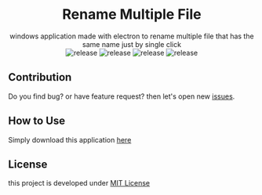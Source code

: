 <div align="center">

# Rename Multiple File
windows application made with electron to rename multiple file that has the same name just by single click  
![release](https://img.shields.io/badge/npm-5.6.0-blue.svg) 
![release](https://img.shields.io/badge/build-passing-green.svg) 
![release](https://img.shields.io/badge/coverage-90%25-green.svg) 
![release](https://img.shields.io/badge/version-0.2.0-orange.svg) 
</div>

## Contribution
Do you find bug? or have feature request? then let's open new [issues](https://github.com/dhanyn10/rename-multiple-file).

## How to Use
Simply download this application <a href="https://drive.google.com/file/d/1dYcG1FuDvfuw0LUHyWTgIyTKpk4kZjln/view?usp=sharing">here</a>
  
## License
this project is developed under [MIT License](LICENSE)